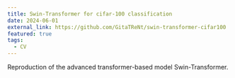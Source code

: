 ```yaml
---
title: Swin-Transformer for cifar-100 classification
date: 2024-06-01
external_link: https://github.com/GitaTReNt/swin-transformer-cifar100
featured: true
tags:
  - CV
---
```


Reproduction of the advanced transformer-based model ­Swin-Transformer.
<!--more-->
